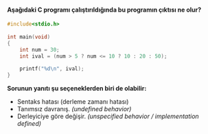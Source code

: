 #### Aşağıdaki C programı çalıştırıldığında bu programın çıktısı ne olur?

```c
#include<stdio.h>
 
int main(void)
{
	int num = 30;
	int ival = (num > 5 ? num <= 10 ? 10 : 20 : 50);
 
	printf("%d\n", ival);
}
```


__Sorunun yanıtı şu seçeneklerden biri de olabilir:__</br>
+ Sentaks hatası (derleme zamanı hatası)
+ Tanımsız davranış. _(undefined behavior)_
+ Derleyiciye göre değişir. _(unspecified behavior / implementation defined)_

